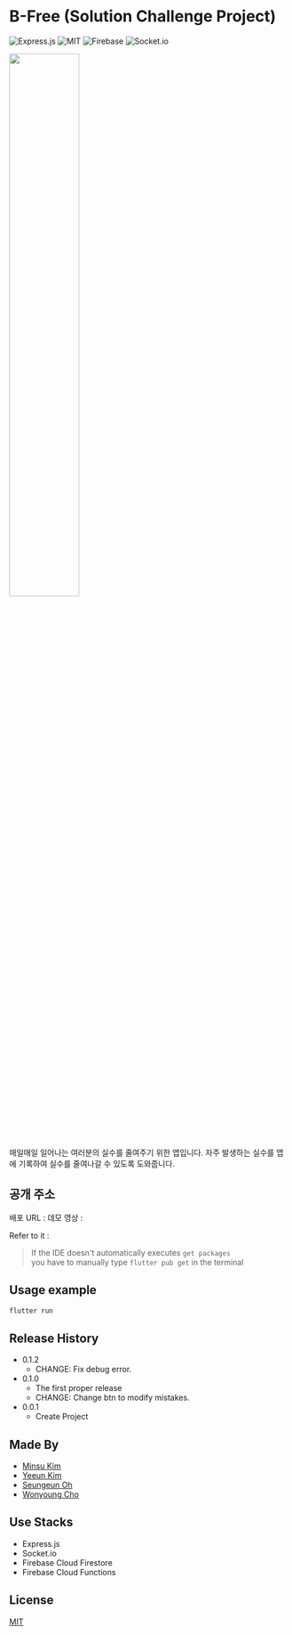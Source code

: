 # B-Free (Solution Challenge Project)

![Express.js](https://img.shields.io/badge/express-v4.17.1-blue?logo=Express)
![MIT](https://img.shields.io/github/license/rlagksruf16/Daily-mistakes?label=license)
![Firebase](https://img.shields.io/badge/with-Firebase-yellow?logo=Firebase)
![Socket.io](https://img.shields.io/badge/socket.io-v3.1.2-white?logo=Socket.io)

<img src="https://github.com/rlagksruf16/Daily-mistakes/blob/master/img/main.png" width="50%">


매일매일 일어나는 여러분의 실수를 줄여주기 위한 앱입니다. 자주 발생하는 실수를 앱에 기록하여 실수를 줄여나갈 수 있도록 도와줍니다.

## 공개 주소

배포 URL :
데모 영상 :


Refer to it : 
> If the IDE doesn't automatically executes `get packages`     
> you have to manually type `flutter pub get` in the terminal  

## Usage example

```bash
flutter run
```

## Release History
* 0.1.2
    * CHANGE: Fix debug error.
* 0.1.0
    * The first proper release
    * CHANGE: Change btn to modify mistakes.
* 0.0.1
    * Create Project

## Made By
- [Minsu Kim](https://github.com/devpola)
- [Yeeun Kim](https://github.com/Yeeunbb)
- [Seungeun Oh](https://github.com/jso613)
- [Wonyoung Cho](https://github.com/LoveMoye)


## Use Stacks
- Express.js
- Socket.io
- Firebase Cloud Firestore
- Firebase Cloud Functions

## License
[MIT](https://choosealicense.com/licenses/mit/)
